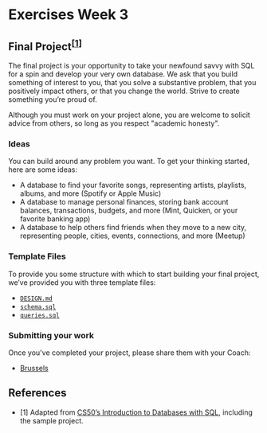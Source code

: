 # Exercises Week 3

## Final Project<sup>[[1](#references)]</sup>

The final project is your opportunity to take your newfound savvy with SQL for a spin and develop your very own database. We ask that you build something of interest to you, that you solve a substantive problem, that you positively impact others, or that you change the world. Strive to create something you’re proud of.

Although you must work on your project alone, you are welcome to solicit advice from others, so long as you respect "academic honesty".

### Ideas

You can build around any problem you want. To get your thinking started, here are some ideas:

- A database to find your favorite songs, representing artists, playlists, albums, and more (Spotify or Apple Music)
- A database to manage personal finances, storing bank account balances, transactions, budgets, and more (Mint, Quicken, or your favorite banking app)
- A database to help others find friends when they move to a new city, representing people, cities, events, connections, and more (Meetup)

### Template Files

To provide you some structure with which to start building your final project, we’ve provided you with three template files: 
- [`DESIGN.md`](./your-project/DESIGN.md)
- [`schema.sql`](./your-project/schema.sql)
- [`queries.sql`](./your-proejct/queries.sql)

### Submitting your work

Once you've completed your project, please share them with your Coach:
- [Brussels ](https://github.com/HackYourFutureBelgium/sql-database/issues/42)

## References

- [1] Adapted from [CS50’s Introduction to Databases with SQL](https://cs50.harvard.edu/sql/2024/project/), including the sample project.
